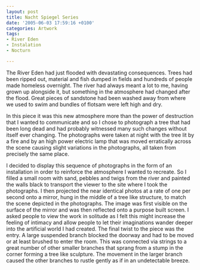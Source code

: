 ```yaml
---
layout: post
title: Nacht Spiegel Series
date: '2005-06-03 17:59:16 +0100'
categories: Artwork
tags:
- River Eden
- Instalation
- Nocturn

---
```

The River Eden had just flooded with devastating consequences. Trees had been ripped out, material and fish dumped in fields and hundreds of people made homeless overnight. The river had always meant a lot to me, having grown up alongside it, but something in the atmosphere had changed after the flood. Great pieces of sandstone had been washed away from where we used to swim and bundles of flotsam were left high and dry.

In this piece it was this new atmosphere more than the power of destruction that I wanted to communicate and so I chose to photograph a tree that had been long dead and had probably witnessed many such changes without itself ever changing. The photographs were taken at night with the tree lit by a fire and by an high power electric lamp that was moved erratically across the scene causing slight variations in the photographs, all taken from precisely the same place.

I decided to display this sequence of photographs in the form of an installation in order to reinforce the atmosphere I wanted to recreate. So I filled a small room with sand, pebbles and twigs from the river and painted the walls black to transport the viewer to the site where I took the photographs. I then projected the near identical photos at a rate of one per second onto a mirror, hung in the middle of a tree like structure, to match the scene depicted in the photographs. The image was first visible on the surface of the mirror and was then reflected onto a purpose built screen. I asked people to view the work in solitude as I felt this might increase the feeling of intimacy and allow people to let their imaginations wander deeper into the artificial world I had created. The final twist to the piece was the entry. A large suspended branch blocked the doorway and had to be moved or at least brushed to enter the room. This was connected via strings to a great number of other smaller branches that sprang from a stump in the corner forming a tree like sculpture. The movement in the larger branch caused the other branches to rustle gently as if in an undetectable breeze.
